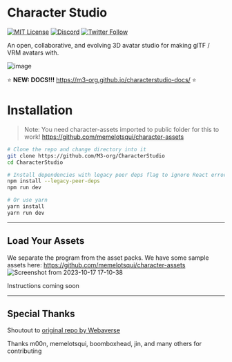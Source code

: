 # Character Studio

[![MIT License](https://img.shields.io/badge/License-MIT-green.svg)](https://choosealicense.com/licenses/mit/)
[![Discord](https://img.shields.io/discord/770382203782692945?label=Discord&logo=Discord)](https://discord.gg/8zBvTMb8SU)
[![Twitter Follow](https://img.shields.io/twitter/follow/m3org)](https://twitter.com/m3org)


An open, collaborative, and evolving 3D avatar studio for making glTF / VRM avatars with.

![image](https://github.com/M3-org/CharacterStudio/assets/32600939/fad3002f-78cd-4cd2-8eae-0c1663a86d25)

:star: **NEW: DOCS!!!** https://m3-org.github.io/characterstudio-docs/ ⭐

# Installation

> Note: You need character-assets imported to public folder for this to work! https://github.com/memelotsqui/character-assets

```bash
# Clone the repo and change directory into it
git clone https://github.com/M3-org/CharacterStudio
cd CharacterStudio

# Install dependencies with legacy peer deps flag to ignore React errors
npm install --legacy-peer-deps
npm run dev

# Or use yarn
yarn install
yarn run dev
```

---

## Load Your Assets

We separate the program from the asset packs. We have some sample assets here: https://github.com/memelotsqui/character-assets
![Screenshot from 2023-10-17 17-10-38](https://github.com/M3-org/CharacterStudio/assets/32600939/23768dc3-b834-4f70-a986-a4a0141c4014)

Instructions coming soon

---

## Special Thanks

Shoutout to [original repo by Webaverse](https://github.com/webaverse/characterstudio)

Thanks m00n, memelotsqui, boomboxhead, jin, and many others for contributing
